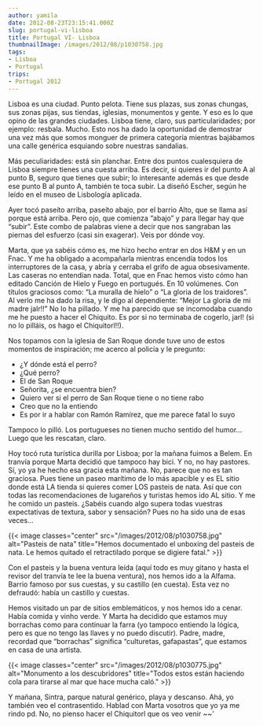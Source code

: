 ```yaml
---
author: yamila
date: 2012-08-23T23:15:41.000Z
slug: portugal-vi-lisboa
title: Portugal VI- Lisboa
thumbnailImage: /images/2012/08/p1030758.jpg
tags:
- Lisboa
- Portugal
trips:
- Portugal 2012
---
```



Lisboa es una ciudad. Punto pelota. Tiene sus plazas, sus zonas chungas, sus zonas pijas, sus tiendas, iglesias, monumentos y gente. Y eso es lo que opino de las grandes ciudades. Lisboa tiene, claro, sus particularidades; por ejemplo: resbala. Mucho. Esto nos ha dado la oportunidad de demostrar una vez más que somos monguer de primera categoría mientras bajábamos una calle genérica esquiando sobre nuestras sandalias.

Más peculiaridades: está sin planchar. Entre dos puntos cualesquiera de Lisboa siempre tienes una cuesta arriba. Es decir, si quieres ir del punto A al punto B, seguro que tienes que subir; lo interesante además es que desde ese punto B al punto A, también te toca subir. La diseñó Escher, según he leído en el museo de Lisbología aplicada.

Ayer tocó paseíto arriba, paseíto abajo, por el barrio Alto, que se llama así porque está arriba. Pero ojo, que comienza “abajo” y para llegar hay que “subir”. Este combo de palabras viene a decir que nos sangraban las piernas del esfuerzo (casi sin exagerar). Veis por dónde voy.

Marta, que ya sabéis cómo es, me hizo hecho entrar en dos H&M y en un Fnac. Y me ha obligado a acompañarla mientras encendía todos los interruptores de la casa, y abría y cerraba el grifo de agua obsesivamente. Las caseras no entendían nada. Total, que en Fnac hemos visto cómo han editado Canción de Hielo y Fuego en portugués. En 10 volúmenes. Con títulos graciosos como: “La muralla de hielo” o “La gloria de los traidores”. Al verlo me ha dado la risa, y le digo al dependiente: “Mejor La gloria de mi madre jalr!!” No lo ha pillado. Y me ha parecido que se incomodaba cuando me he puesto a hacer el Chiquito. Es por si no terminaba de cogerlo, jarl! (si no lo pilláis, os hago el Chiquitorl!!).

Nos topamos con la iglesia de San Roque donde tuve uno de estos momentos de inspiración; me acerco al policía y le pregunto:

- ¿Y dónde está el perro?
- ¿Qué perro?
- El de San Roque
- Señorita, ¿se encuentra bien?
- Quiero ver si el perro de San Roque tiene o no tiene rabo
- Creo que no la entiendo
- Es por ir a hablar con Ramón Ramírez, que me parece fatal lo suyo

Tampoco lo pilló. Los portugueses no tienen mucho sentido del humor… Luego que les rescatan, claro.

Hoy tocó ruta turística durilla por Lisboa; por la mañana fuimos a Belem. En tranvía porque Marta decidió que tampoco hay bici. Y no, no hay pastores. Sí, yo ya he hecho esa gracia esta mañana. No, parece que no es tan graciosa. Pues tiene un paseo marítimo de lo más apacible y es EL sitio donde está LA tienda si quieres comer LOS pasteis de nata. Así que con todas las recomendaciones de lugareños y turistas hemos ido AL sitio. Y me he comido un pasteis. ¿Sabéis cuando algo supera todas vuestras expectativas de textura, sabor y sensación? Pues no ha sido una de esas veces…

{{< image classes="center" src="/images/2012/08/p1030758.jpg" alt="Pasteis de nata" title="Hemos documentado el unboxing del pasteis de nata. Le hemos quitado el retractilado porque se digiere fatal." >}}

Con el pasteis y la buena ventura leída (aquí todo es muy gitano y hasta el revisor del tranvía te lee la buena ventura), nos hemos ido a la Alfama. Barrio famoso por sus cuestas, y su castillo (en cuesta). Esta vez no defraudó: había un castillo y cuestas.

Hemos visitado un par de sitios emblemáticos, y nos hemos ido a cenar. Había comida y vinho verde. Y Marta ha decidido que estamos muy borrachas como para continuar la farra (yo tampoco entiendo la lógica, pero es que no tengo las llaves y no puedo discutir). Padre, madre, recordad que “borrachas” significa “culturetas, gafapastas”, que estamos en casa de una artista.

{{< image classes="center" src="/images/2012/08/p1030775.jpg" alt="Monumento a los descubridores" title="Todos estos están haciendo cola para tirarse al mar que hace mucha caló." >}}

Y mañana, Sintra, parque natural genérico, playa y descanso. Ahá, yo también veo el contrasentido. Hablad con Marta vosotros que yo ya me rindo
pd. No, no pienso hacer el Chiquitorl que os veo venir ~~’
